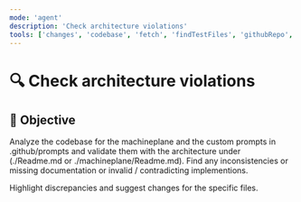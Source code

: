 ```yaml
---
mode: 'agent'
description: 'Check architecture violations'
tools: ['changes', 'codebase', 'fetch', 'findTestFiles', 'githubRepo', 'problems', 'runCommands', 'runTasks', 'runTests', 'search', 'searchResults', 'testFailure', 'usages']
---
```


# 🔍 Check architecture violations

## 🎯 Objective
Analyze the codebase for the machineplane and the custom prompts in .github/prompts and validate them with the architecture under (./Readme.md or ./machineplane/Readme.md). Find any inconsistencies or missing documentation or invalid / contradicting implementions.

Highlight discrepancies and suggest changes for the specific files.

